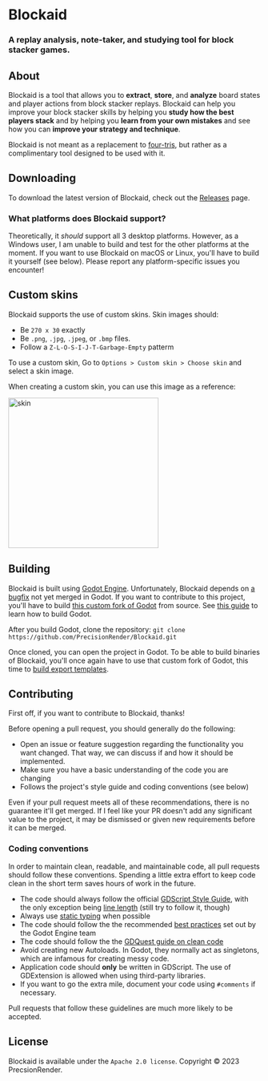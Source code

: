 # Blockaid
### A replay analysis, note-taker, and studying tool for block stacker games.

## About
Blockaid is a tool that allows you to **extract**, **store**, and **analyze** board states and player actions from block stacker replays. Blockaid can help you improve your block stacker skills by helping you **study how the best players stack** and by helping you **learn from your own mistakes** and see how you can **improve your strategy and technique**.

Blockaid is not meant as a replacement to [four-tris](https://github.com/fiorescarlatto/four-tris), but rather as a complimentary tool designed to be used with it. 

## Downloading
To download the latest version of Blockaid, check out the [Releases](https://github.com/PrecisionRender/Blockaid/releases) page.

### What platforms does Blockaid support?
Theoretically, it *should* support all 3 desktop platforms. However, as a Windows user, I am unable to build and test for the other platforms at the moment. If you want to use Blockaid on macOS or Linux, you'll have to build it yourself (see below). Please report any platform-specific issues you encounter!

## Custom skins

Blockaid supports the use of custom skins. Skin images should:
- Be `270 x 30` exactly
- Be `.png`, `.jpg`, `.jpeg`, or `.bmp` files.
- Follow a `Z-L-O-S-I-J-T-Garbage-Empty` patterm

To use a custom skin, Go to `Options > Custom skin > Choose skin` and select a skin image.

When creating a custom skin, you can use this image as a reference:

<img width="300" alt="skin" src="https://github.com/PrecisionRender/Blockaid/assets/89754713/3fdcc160-58b1-4ac6-bfcc-737645f59449">


## Building
Blockaid is built using [Godot Engine](https://github.com/godotengine/godot). Unfortunately, Blockaid depends on [a bugfix](https://github.com/godotengine/godot/pull/81782) not yet merged in Godot. If you want to contribute to this project, you'll have to build [this custom fork of Godot](https://github.com/PrecisionRender/godot/tree/fix-windows-file-dialogue-file-seperators) from source. See [this guide](https://docs.godotengine.org/en/stable/contributing/development/compiling/index.html) to learn how to build Godot.

After you build Godot, clone the repository: `git clone https://github.com/PrecisionRender/Blockaid.git`

Once cloned, you can open the project in Godot. To be able to build binaries of Blockaid, you'll once again have to use that custom fork of Godot, this time to [build export templates](https://docs.godotengine.org/en/stable/contributing/development/compiling/introduction_to_the_buildsystem.html#export-templates).

## Contributing
First off, if you want to contribute to Blockaid, thanks!

Before opening a pull request, you should generally do the following:

- Open an issue or feature suggestion regarding the functionality you want changed. That way, we can discuss if and how it should be implemented.
- Make sure you have a basic understanding of the code you are changing
- Follows the project's style guide and coding conventions (see below)

Even if your pull request meets all of these recommendations, there is no guarantee it'll get merged. If I feel like your PR doesn't add any significant value to the project, it may be dismissed or given new requirements before it can be merged.

### Coding conventions
In order to maintain clean, readable, and maintainable code, all pull requests should follow these conventions. Spending a little extra effort to keep code clean in the short term saves hours of work in the future.

- The code should always follow the official [GDScript Style Guide](https://docs.godotengine.org/en/stable/tutorials/scripting/gdscript/gdscript_styleguide.html), with the only exception being [line length](https://docs.godotengine.org/en/stable/tutorials/scripting/gdscript/gdscript_styleguide.html#line-length) (still try to follow it, though)
- Always use [static typing](https://docs.godotengine.org/en/stable/tutorials/scripting/gdscript/static_typing.html) when possible
- The code should follow the the recommended [best practices](https://docs.godotengine.org/en/stable/tutorials/best_practices/index.html) set out by the Godot Engine team
- The code should follow the the [GDQuest guide on clean code](https://www.gdquest.com/tutorial/godot/best-practices/code-cleanliness/#reduce-repetition-cache-values)
- Avoid creating new Autoloads. In Godot, they normally act as singletons, which are infamous for creating messy code.
- Application code should **only** be written in GDScript. The use of GDExtension is allowed when using third-party libraries.
- If you want to go the extra mile, document your code using `#comments` if necessary.

Pull requests that follow these guidelines are much more likely to be accepted.

## License
Blockaid is available under the `Apache 2.0 license`. Copyright © 2023 PrecsionRender.
